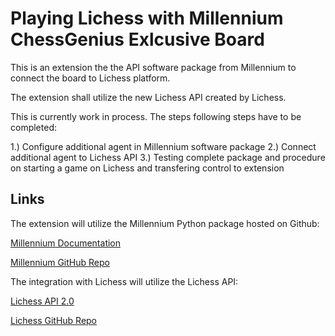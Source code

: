 # Playing Lichess with Millennium ChessGenius Exlcusive Board

This is an extension the the API software package from Millennium to connect the board to Lichess platform.

The extension shall utilize the new Lichess API created by Lichess. 

This is currently work in process. The steps following steps have to be completed:

1.) Configure additional agent in Millennium software package
2.) Connect additional agent to Lichess API
3.) Testing complete package and procedure on starting a game on Lichess and transfering control to extension

## Links

The extension will utilize the Millennium Python package hosted on Github:

[Millennium Documentation](https://computerchess.com/chesslink/)

[Millennium GitHub Repo](https://github.com/domschl/python-mchess)

The integration with Lichess will utilize the Lichess API:

[Lichess API 2.0](https://lichess.org/api) 

[Lichess GitHub Repo](https://github.com/lichess-org/api)


